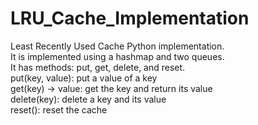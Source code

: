 # LRU_Cache_Implementation
Least Recently Used Cache Python implementation.  
It is implemented using a hashmap and two queues.  
It has methods: put, get, delete, and reset.  
put(key, value): put a value of a key  
get(key) -> value: get the key and return its value  
delete(key): delete a key and its value  
reset(): reset the cache  
